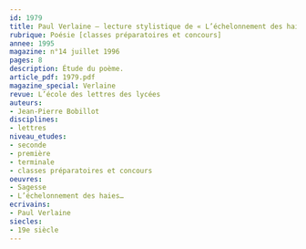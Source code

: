```yaml
---
id: 1979
title: Paul Verlaine – lecture stylistique de « L’échelonnement des haies… »
rubrique: Poésie [classes préparatoires et concours]
annee: 1995
magazine: n°14 juillet 1996
pages: 8
description: Étude du poème.
article_pdf: 1979.pdf
magazine_special: Verlaine
revue: L’école des lettres des lycées
auteurs:
- Jean-Pierre Bobillot
disciplines:
- lettres
niveau_etudes:
- seconde
- première
- terminale
- classes préparatoires et concours
oeuvres:
- Sagesse
- L’échelonnement des haies…
ecrivains:
- Paul Verlaine
siecles:
- 19e siècle
---
```

